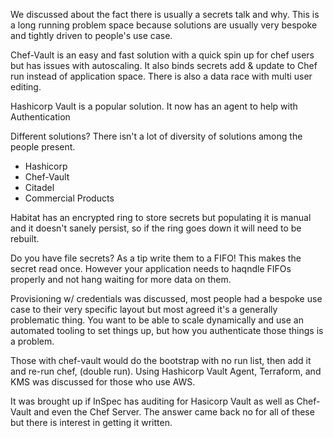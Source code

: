 We discussed about the fact there is usually a secrets talk and why. This is a long running problem space because solutions are usually very bespoke and tightly driven to people's use case.

Chef-Vault is an easy and fast solution with a quick spin up for chef users but has issues with autoscaling. It also binds secrets add & update to Chef run instead of application space. There is also a data race with multi user editing.

Hashicorp Vault is a popular solution. It now has an agent to help with Authentication

Different solutions?
There isn't a lot of diversity of solutions among the people present.
- Hashicorp
- Chef-Vault
- Citadel
- Commercial Products

Habitat has an encrypted ring to store secrets but populating it is manual and it doesn't sanely persist, so if the ring goes down it will need to be rebuilt.

Do you have file secrets? As a tip write them to a FIFO! This makes the secret read once. However your application needs to haqndle FIFOs properly and not hang waiting for more data on them.

Provisioning w/ credentials was discussed, most people had a bespoke use case to their very specific layout but most agreed it's a generally problematic thing. You want to be able to scale dynamically and use an automated tooling to set things up, but how you authenticate those things is a problem.

Those with chef-vault would do the bootstrap with no run list, then add it and re-run chef, (double run).
Using Hashicorp Vault Agent, Terraform, and KMS was discussed for those who use AWS.

It was brought up if InSpec has auditing for Hasicorp Vault as well as Chef-Vault and even the Chef Server. The answer came back no for all of these but there is interest in getting it written.